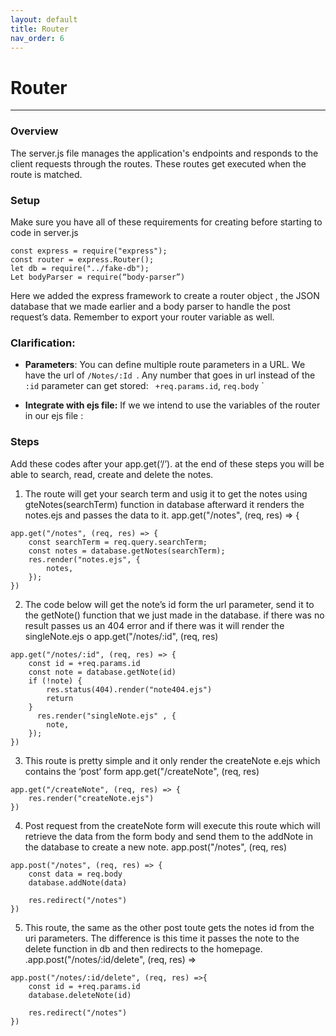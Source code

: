 ```yaml
---
layout: default
title: Router
nav_order: 6
---
```


# Router
- - - -



### Overview 
The server.js file manages the application's endpoints and responds to the client requests through the routes. These routes get executed when the route is matched.

### Setup
Make sure you have all of these  requirements for creating before starting to code in server.js 
```
const express = require("express");
const router = express.Router();
let db = require("../fake-db");
Let bodyParser = require(“body-parser”)
```

Here we added the express framework to  create a router object , the JSON database that we made earlier and a body parser to handle the post request’s data. Remember to export your router variable as well.



### Clarification:

* **Parameters**: You can define multiple route parameters in a URL. We have the url of `/Notes/:Id `. Any number that goes in url instead of the `:id` parameter can get stored:  ` +req.params.id`,  `req.body`
      `

* **Integrate with ejs file:** If we we intend to use the variables of the router in our ejs file :

### Steps
Add these codes after your app.get(‘/’). at the end of these steps you will be able to search, read, create and delete the notes.


1. The route will get your search term  and usig it to get the notes using gteNotes(searchTerm) function in database afterward it renders the notes.ejs and passes the data to it.
app.get("/notes", (req, res) => {

```
app.get("/notes", (req, res) => {
    const searchTerm = req.query.searchTerm;
    const notes = database.getNotes(searchTerm);
    res.render("notes.ejs", {
        notes,
    });
})

```


2. The code below will get the note’s id form the url parameter, send it to the getNote() function that we just made in the database. if there was no result passes us an 404 error and if there was it will render the singleNote.ejs 
 o  app.get("/notes/:id", (req, res)


```
app.get("/notes/:id", (req, res) => {
    const id = +req.params.id
    const note = database.getNote(id)
    if (!note) {
        res.status(404).render("note404.ejs")
        return
    }
      res.render("singleNote.ejs" , {
        note,
    });
})
```




3. This route is pretty simple and it only render the createNote e.ejs which contains the ‘post’ form 
app.get("/createNote", (req, res) 




```
app.get("/createNote", (req, res) => {
    res.render("createNote.ejs")
})
```

4. Post request from the createNote form will execute this route which will retrieve the data from the form body and send them to the addNote in the database to create a new note.
 app.post("/notes", (req, res)

```
app.post("/notes", (req, res) => {
    const data = req.body
    database.addNote(data)

    res.redirect("/notes")
})
```


5. This route, the same as the other post toute gets the notes id from the uri parameters. The difference is this time it passes the note to the delete function in db and then redirects to the homepage.
.app.post("/notes/:id/delete", (req, res) => 

```
app.post("/notes/:id/delete", (req, res) =>{
    const id = +req.params.id
    database.deleteNote(id)

    res.redirect("/notes")
})

```
